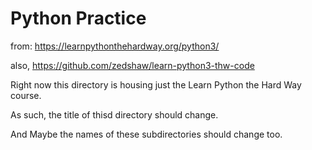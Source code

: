 # Python Practice

from: https://learnpythonthehardway.org/python3/

also, https://github.com/zedshaw/learn-python3-thw-code

Right now this directory is housing just the Learn Python the Hard Way course.

As such, the title of thisd directory should change.

And Maybe the names of these subdirectories should change too.